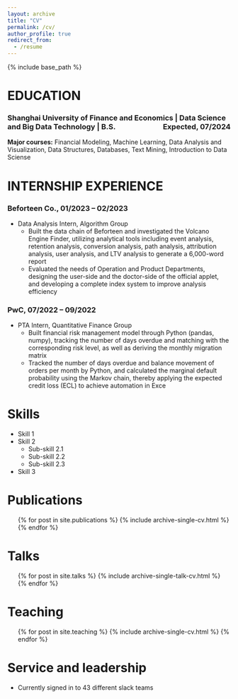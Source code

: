 ```yaml
---
layout: archive
title: "CV"
permalink: /cv/
author_profile: true
redirect_from:
  - /resume
---
```


{% include base_path %}

EDUCATION
======
### Shanghai University of Finance and Economics | Data Science and Big Data Technology | B.S.<span style="float:right;">Expected, 07/2024</span>
**Major courses:** Financial Modeling, Machine Learning, Data Analysis and Visualization, Data Structures, Databases, Text Mining, Introduction to Data Sciense

INTERNSHIP EXPERIENCE
======
### Beforteen Co., 01/2023 – 02/2023
* Data Analysis Intern, Algorithm Group 
  * Built the data chain of Beforteen and investigated the Volcano Engine Finder, utilizing analytical tools including event analysis, retention analysis, conversion analysis, path analysis, attribution analysis, user analysis, and LTV analysis to generate a 6,000-word report
  * Evaluated the needs of Operation and Product Departments, designing the user-side and the doctor-side of the official applet, and developing a complete index system to improve analysis efficiency

### PwC, 07/2022 – 09/2022
* PTA Intern, Quantitative Finance Group
  *	Built financial risk management model through Python (pandas, numpy), tracking the number of days overdue and matching with the corresponding risk level, as well as deriving the monthly migration matrix
  *	Tracked the number of days overdue and balance movement of orders per month by Python, and calculated the marginal default probability using the Markov chain, thereby applying the expected credit loss (ECL) to achieve automation in Exce
  
Skills
======
* Skill 1
* Skill 2
  * Sub-skill 2.1
  * Sub-skill 2.2
  * Sub-skill 2.3
* Skill 3

Publications
======
  <ul>{% for post in site.publications %}
    {% include archive-single-cv.html %}
  {% endfor %}</ul>
  
Talks
======
  <ul>{% for post in site.talks %}
    {% include archive-single-talk-cv.html %}
  {% endfor %}</ul>
  
Teaching
======
  <ul>{% for post in site.teaching %}
    {% include archive-single-cv.html %}
  {% endfor %}</ul>
  
Service and leadership
======
* Currently signed in to 43 different slack teams
